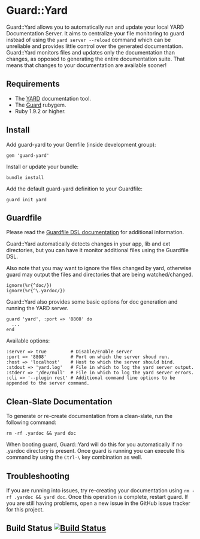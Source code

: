# Guard::Yard

Guard::Yard allows you to automatically run and update your local YARD Documentation Server. It aims to centralize your file monitoring to guard instead of using the `yard server --reload` command which can be unreliable and provides little control over the generated documentation. Guard::Yard monitors files and updates only the documentation than changes, as opposed to generating the entire documentation suite. That means that changes to your documentation are available sooner!

## Requirements

* The [YARD](http://yardoc.org) documentation tool.
* The [Guard](https://github.com/guard/guard) rubygem.
* Ruby 1.9.2 or higher.

## Install

Add guard-yard to your Gemfile (inside development group):

    gem 'guard-yard'

Install or update your bundle:

    bundle install

Add the default guard-yard definition to your Guardfile:

    guard init yard

## Guardfile

Please read the [Guardfile DSL documentation](https://github.com/guard/guard#readme) for additional information.

Guard::Yard automatically detects changes in your app, lib and ext directories, but you can have it monitor additional files using the Guardfile DSL.

Also note that you may want to ignore the files changed by yard, otherwise guard may output the files and
directories that are being watched/changed.

```
ignore(%r{^doc/})
ignore(%r{^\.yardoc/})
```

Guard::Yard also provides some basic options for doc generation and running the YARD server.

    guard 'yard', :port => '8808' do
      ...
    end

Available options:

    :server => true         # Disable/Enable server
    :port => '8808'         # Port on which the server shoud run.
    :host => 'localhost'    # Host to which the server should bind.
    :stdout => 'yard.log'   # File in which to log the yard server output.
    :stderr => '/dev/null'  # File in which to log the yard server errors.
    :cli => '--plugin rest' # Additional command line options to be appended to the server command.

## Clean-Slate Documentation

To generate or re-create documentation from a clean-slate, run the following command:

    rm -rf .yardoc && yard doc

When booting guard, Guard::Yard will do this for you automatically if no .yardoc directory is present. Once guard is running you can execute this command by using the `Ctrl-\` key combination as well.


## Troubleshooting

If you are running into issues, try re-creating your documentation using `rm -rf .yardoc && yard doc`. Once this operation is complete, restart guard. If you are still having problems, open a new issue in the GitHub issue tracker for this project.

## Build Status [![Build Status](https://app.travis-ci.com/panthomakos/guard-yard.svg?branch=master)](https://secure.travis-ci.org/panthomakos/guard-yard.svg?branch=master)
